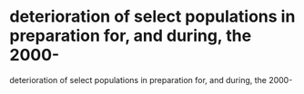 # deterioration of select populations in preparation for, and during, the 2000-

deterioration of select populations in preparation for, and during, the 2000-